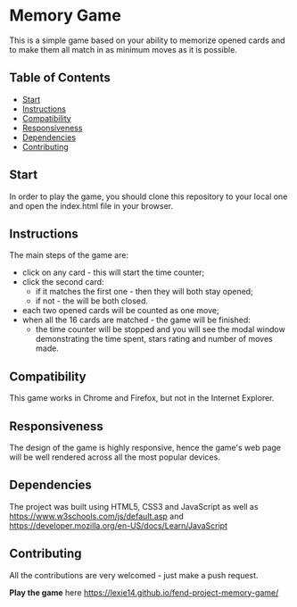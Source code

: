 # Memory Game
This is a simple game based on your ability to memorize opened cards and to make them all match in as minimum moves as it is possible.

## Table of Contents

* [Start](#start)
* [Instructions](#instructions)
* [Compatibility](#contributing)
* [Responsiveness](#contributing)
* [Dependencies](#contributing)
* [Contributing](#contributing)

## Start
In order to play the game, you should clone this repository to your local one and open the index.html file in your browser.

## Instructions

The main steps of the game are:
* click on any card - this will start the time counter;
* click the second card:
  * if it matches the first one - then they will both stay opened;
  * if not - the will be both closed.
* each two opened cards will be counted as one move;
* when all the 16 cards are matched - the game will be finished:
  * the time counter will be stopped and you will see the modal window demonstrating the time spent, stars rating and number of moves made.

## Compatibility
This game works in Chrome and Firefox, but not in the Internet Explorer.

## Responsiveness
The design of the game is highly responsive, hence the game's web page will be well rendered across all the most popular devices.

## Dependencies
The project was built using HTML5, CSS3 and JavaScript as well as https://www.w3schools.com/js/default.asp and https://developer.mozilla.org/en-US/docs/Learn/JavaScript

## Contributing
All the contributions are very welcomed - just make a push request.



**Play the game** here https://lexie14.github.io/fend-project-memory-game/
